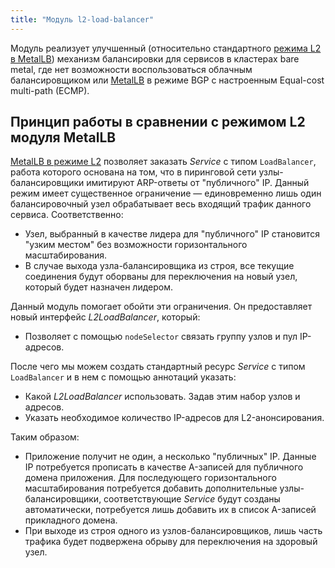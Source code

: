 ```yaml
---
title: "Модуль l2-load-balancer"
---
```


Модуль реализует улучшенный (относительно стандартного [режима L2 в MetalLB](../380-metallb/#режим-layer-2)) механизм балансировки для сервисов в кластерах bare metal, где нет возможности воспользоваться облачным балансировщиком или [MetalLB](../380-metallb/#режим-bgp) в режиме BGP с настроенным Equal-cost multi-path (ECMP).

## Принцип работы в сравнении с режимом L2 модуля MetalLB

[MetalLB в режиме L2](../380-metallb/#режим-layer-2) позволяет заказать _Service_ с типом `LoadBalancer`, работа которого основана на том, что в пиринговой сети узлы-балансировщики имитируют ARP-ответы от "публичного" IP. Данный режим имеет существенное ограничение — единовременно лишь один балансировочный узел обрабатывает весь входящий трафик данного сервиса. Соответственно:

* Узел, выбранный в качестве лидера для "публичного" IP становится "узким местом" без возможности горизонтального масштабирования.
* В случае выхода узла-балансировщика из строя, все текущие соединения будут оборваны для переключения на новый узел, который будет назначен лидером.

<div data-presentation="../../presentations/381-l2-load-balancer/basics_metallb_ru.pdf"></div>
<!--- Source: https://docs.google.com/presentation/d/1cs1uKeX53DB973EMtLFcc8UQ8BFCW6FY2vmEWua1tu8/ --->

Данный модуль помогает обойти эти ограничения. Он предоставляет новый интерфейс _L2LoadBalancer_, который:

* Позволяет с помощью `nodeSelector` связать группу узлов и пул IP-адресов.

После чего мы можем создать стандартный ресурс _Service_ с типом `LoadBalancer` и в нем с помощью аннотаций указать:

* Какой _L2LoadBalancer_ использовать. Задав этим набор узлов и адресов.
* Указать необходимое количество IP-адресов для L2-анонсирования.

<div data-presentation="../../presentations/381-l2-load-balancer/basics_l2loadbalancer_new_ru.pdf"></div>
<!--- Source: https://docs.google.com/presentation/d/1jDqC4Bhg5NMLZWaFM32bIAzqpkUo0hOkAaRzC0yKRxE/ --->

Таким образом:
* Приложение получит не один, а несколько "публичных" IP. Данные IP потребуется прописать в качестве A-записей для публичного домена приложения. Для последующего горизонтального масштабирования потребуется добавить дополнительные узлы-балансировщики, соответствующие _Service_ будут созданы автоматически, потребуется лишь добавить их в список A-записей прикладного домена.
* При выходе из строя одного из узлов-балансировщиков, лишь часть трафика будет подвержена обрыву для переключения на здоровый узел.
